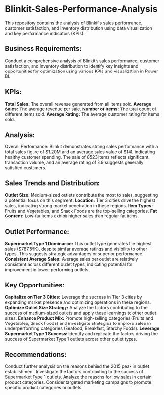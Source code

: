 # Blinkit-Sales-Performance-Analysis

This repository contains the analysis of Blinkit's sales performance, customer satisfaction, and inventory distribution using data visualization and key performance indicators (KPIs).

## Business Requirements:

Conduct a comprehensive analysis of Blinkit’s sales performance, customer satisfaction, and inventory distribution to identify key insights and opportunities for optimization using various KPIs and visualization in Power BI.

## KPIs:

**Total Sales:** The overall revenue generated from all items sold.
**Average Sales:** The average revenue per sale.
**Number of Items:** The total count of different items sold.
**Average Rating:** The average customer rating for items sold.

## Analysis:

Overall Performance: Blinkit demonstrates strong sales performance with a total sales figure of $1.20M and an average sales value of $141, indicating healthy customer spending. The sale of 8523 items reflects significant transaction volume, and an average rating of 3.9 suggests generally satisfied customers.

## Sales Trends and Distribution:

**Outlet Size:** Medium-sized outlets contribute the most to sales, suggesting a potential focus on this segment.
**Location:** Tier 3 cities drive the highest sales, indicating strong market penetration in these regions.
**Item Types:** Fruits and Vegetables, and Snack Foods are the top-selling categories.
**Fat Content:** Low-fat items exhibit higher sales than regular fat items.

## Outlet Performance:

**Supermarket Type 1 Dominance:** This outlet type generates the highest sales ($787.55K), despite similar average ratings and visibility to other types. This suggests strategic advantages or superior performance.
**Consistent Average Sales:** Average sales per outlet are relatively consistent across different outlet types, indicating potential for improvement in lower-performing outlets.

## Key Opportunities:

**Capitalize on Tier 3 Cities:** Leverage the success in Tier 3 cities by expanding market presence and optimizing operations in these regions.
**Optimize Outlet Size Strategy:** Analyze the factors contributing to the success of medium-sized outlets and apply these learnings to other outlet sizes.
**Enhance Product Mix:** Promote high-selling categories (Fruits and Vegetables, Snack Foods) and investigate strategies to improve sales in underperforming categories (Seafood, Breakfast, Starchy Foods).
**Leverage Supermarket Type 1 Success:** Identify and replicate the factors driving the success of Supermarket Type 1 outlets across other outlet types.

## Recommendations:

Conduct further analysis on the reasons behind the 2015 peak in outlet establishment.
Investigate the factors contributing to the success of Supermarket Type 1 outlets.
Analyze the reasons for low sales in certain product categories.
Consider targeted marketing campaigns to promote specific product categories or outlets.

